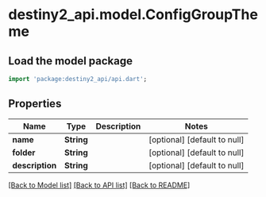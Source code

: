 # destiny2_api.model.ConfigGroupTheme

## Load the model package
```dart
import 'package:destiny2_api/api.dart';
```

## Properties
Name | Type | Description | Notes
------------ | ------------- | ------------- | -------------
**name** | **String** |  | [optional] [default to null]
**folder** | **String** |  | [optional] [default to null]
**description** | **String** |  | [optional] [default to null]

[[Back to Model list]](../README.md#documentation-for-models) [[Back to API list]](../README.md#documentation-for-api-endpoints) [[Back to README]](../README.md)


